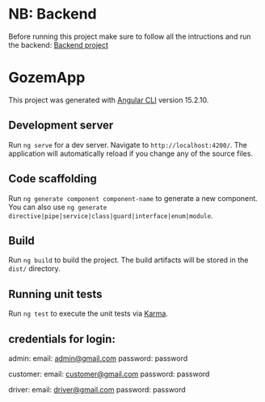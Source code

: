 # NB: Backend

Before running this project make sure to follow all the intructions and run the backend: [Backend project](https://github.com/Christophenkoa/gozem-package-tracker)

# GozemApp

This project was generated with [Angular CLI](https://github.com/angular/angular-cli) version 15.2.10.

## Development server

Run `ng serve` for a dev server. Navigate to `http://localhost:4200/`. The application will automatically reload if you change any of the source files.

## Code scaffolding

Run `ng generate component component-name` to generate a new component. You can also use `ng generate directive|pipe|service|class|guard|interface|enum|module`.

## Build

Run `ng build` to build the project. The build artifacts will be stored in the `dist/` directory.

## Running unit tests

Run `ng test` to execute the unit tests via [Karma](https://karma-runner.github.io).

## credentials for login:
admin: 
  email: admin@gmail.com
  password: password

customer: 
  email: customer@gmail.com
  password: password

driver: 
  email: driver@gmail.com
  password: password
